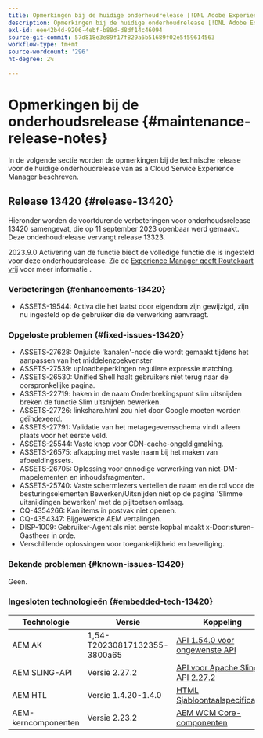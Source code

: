 ```yaml
---
title: Opmerkingen bij de huidige onderhoudrelease [!DNL Adobe Experience Manager] as a Cloud Service.
description: Opmerkingen bij de huidige onderhoudrelease [!DNL Adobe Experience Manager] as a Cloud Service.
exl-id: eee42b4d-9206-4ebf-b88d-d8df14c46094
source-git-commit: 57d818e3e89f17f829a6b51689f02e5f59614563
workflow-type: tm+mt
source-wordcount: '296'
ht-degree: 2%

---
```


# Opmerkingen bij de onderhoudsrelease {#maintenance-release-notes}

In de volgende sectie worden de opmerkingen bij de technische release voor de huidige onderhoudrelease van as a Cloud Service Experience Manager beschreven.

## Release 13420 {#release-13420}

Hieronder worden de voortdurende verbeteringen voor onderhoudsrelease 13420 samengevat, die op 11 september 2023 openbaar werd gemaakt. Deze onderhoudrelease vervangt release 13323.

2023.9.0 Activering van de functie biedt de volledige functie die is ingesteld voor deze onderhoudsrelease. Zie de [Experience Manager geeft Routekaart vrij](https://experienceleague.adobe.com/docs/experience-manager-release-information/aem-release-updates/update-releases-roadmap.html) voor meer informatie .

### Verbeteringen {#enhancements-13420}

- ASSETS-19544: Activa die het laatst door eigendom zijn gewijzigd, zijn nu ingesteld op de gebruiker die de verwerking aanvraagt.

### Opgeloste problemen {#fixed-issues-13420}

- ASSETS-27628: Onjuiste &#39;kanalen&#39;-node die wordt gemaakt tijdens het aanpassen van het middelenzoekvenster
- ASSETS-27539: uploadbeperkingen reguliere expressie matching.
- ASSETS-26530: Unified Shell haalt gebruikers niet terug naar de oorspronkelijke pagina.
- ASSETS-22719: haken in de naam Onderbrekingspunt slim uitsnijden breken de functie Slim uitsnijden bewerken.
- ASSETS-27726: linkshare.html zou niet door Google moeten worden geïndexeerd.
- ASSETS-27791: Validatie van het metagegevensschema vindt alleen plaats voor het eerste veld.
- ASSETS-25544: Vaste knop voor CDN-cache-ongeldigmaking.
- ASSETS-26575: afkapping met vaste naam bij het maken van afbeeldingssets.
- ASSETS-26705: Oplossing voor onnodige verwerking van niet-DM-mapelementen en inhoudsfragmenten.
- ASSETS-25740: Vaste schermlezers vertellen de naam en de rol voor de besturingselementen Bewerken/Uitsnijden niet op de pagina &#39;Slimme uitsnijdingen bewerken&#39; met de pijltoetsen omlaag.
- CQ-4354266: Kan items in postvak niet openen.
- CQ-4354347: Bijgewerkte AEM vertalingen.
- DISP-1009: Gebruiker-Agent als niet eerste kopbal maakt x-Door:sturen-Gastheer in orde.
- Verschillende oplossingen voor toegankelijkheid en beveiliging.

### Bekende problemen {#known-issues-13420}

Geen.

### Ingesloten technologieën {#embedded-tech-13420}

| Technologie | Versie | Koppeling |
|---|---|---|
| AEM AK | 1,54-T20230817132355-3800a65 | [API 1.54.0 voor ongewenste API](https://www.javadoc.io/doc/org.apache.jackrabbit/oak-api/1.54.0/index.html) |
| AEM SLING-API | Versie 2.27.2 | [API voor Apache Sling API 2.27.2](https://www.javadoc.io/doc/org.apache.sling/org.apache.sling.api/latest/index.html) |
| AEM HTL | Versie 1.4.20-1.4.0 | [HTML Sjabloontaalspecificaties](https://github.com/adobe/htl-spec) |
| AEM-kerncomponenten | Versie 2.23.2 | [AEM WCM Core-componenten](https://github.com/adobe/aem-core-wcm-components) |
